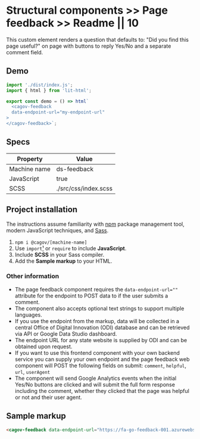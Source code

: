 # Structural components >> Page feedback >> Readme || 10

This custom element renders a question that defaults to: "Did you find this page useful?" on page with buttons to reply Yes/No and a separate comment field.


## Demo

```js script
import './dist/index.js';
import { html } from 'lit-html';
```

```js story
export const demo = () => html`
  <cagov-feedback 
  data-endpoint-url="my-endpoint-url"
>
</cagov-feedback>`;
```

## Specs

| Property | Value |
| --- | --- |
| Machine name | ds-feedback |
| JavaScript | true  |
| SCSS | ./src/css/index.scss |

## Project installation

The instructions assume familiarity with [npm](https://npmjs.com) package management tool, modern JavaScript techniques, and [Sass](https://sass-lang.com/).

1. `npm i @cagov/[machine-name]`
2. Use `import`[¹](https://www.notion.so/Footnotes-02994454560b483db87e934be4c19037) or `require` to include **JavaScript**.  
3. Include **SCSS** in your Sass compiler.
4. Add the **Sample markup** to your HTML.

### Other information

- The page feedback component requires the `data-endpoint-url=""` attribute for the endpoint to POST data to if the user submits a comment.
- The component also accepts optional text strings to support multiple languages.
- If you use the endpoint from the markup, data will be collected in a central Office of Digital Innovation (ODI) database and can be retrieved via API or Google Data Studio dashboard.
- The endpoint URL for any state website is supplied by ODI and can be obtained upon request.
- If you want to use this frontend component with your own backend service you can supply your own endpoint and the page feedback web component will POST the following fields on submit: `comment`, `helpful`, `url`, `userAgent`
- The component will send Google Analytics events when the initial Yes/No buttons are clicked and will submit the full form response including the comment, whether they clicked that the page was helpful or not and their user agent.

## Sample markup

```html
<cagov-feedback data-endpoint-url="https://fa-go-feedback-001.azurewebsites.net/sendfeedback"></cagov-feedback>
```
